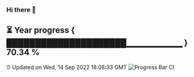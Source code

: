 ### Hi there 👋
⏳ Year progress { █████████████████████▁▁▁▁▁▁▁▁▁ } 70.34 %
---
⏰ Updated on Wed, 14 Sep 2022 18:08:33 GMT
![Progress Bar CI](https://github.com/Moyi321/Moyi321/workflows/Progress%20Bar%20CI/badge.svg)
